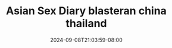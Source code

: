 --- 
title: "Asian Sex Diary blasteran china thailand"
description: "nonton   Asian Sex Diary blasteran china thailand yandek full  "
date: 2024-09-08T21:03:59-08:00
file_code: "7ctze6j7xdlb"
draft: false
cover: "bmvaszikl8i9brrl.jpg"
tags: ["Asian", "Sex", "Diary", "blasteran", "china", "thailand", "bokep-indo", "bokep-viral", "bokep-ig"]
length: 2643
fld_id: "1483175"
foldername: "Asian s3x diary Thailand"
categories: ["Asian s3x diary Thailand"]
views: 0
---